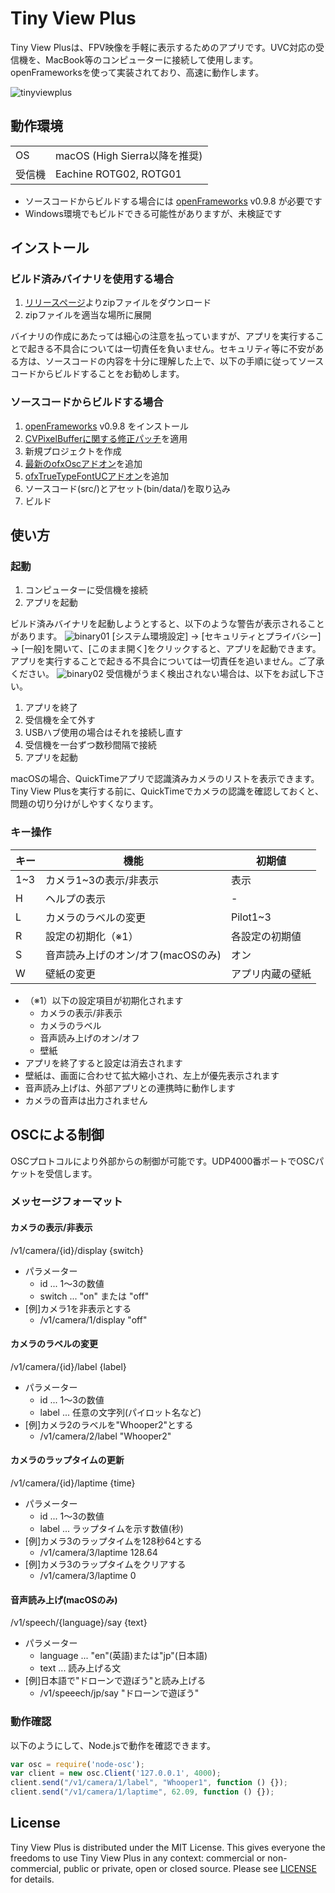 # Tiny View Plus

Tiny View Plusは、FPV映像を手軽に表示するためのアプリです。UVC対応の受信機を、MacBook等のコンピューターに接続して使用します。openFrameworksを使って実装されており、高速に動作します。

![tinyviewplus](docs/overview.jpg)

## 動作環境

<table>
<tr>
<td>OS</td><td>macOS (High Sierra以降を推奨)</td>
</tr>
<tr>
<td>受信機</td><td>Eachine ROTG02, ROTG01</td>
</tr>
</table>

- ソースコードからビルドする場合には [openFrameworks](http://openframeworks.cc/ja/) v0.9.8 が必要です
- Windows環境でもビルドできる可能性がありますが、未検証です

## インストール

### ビルド済みバイナリを使用する場合

1. [リリースページ](https://github.com/t-asano/tinyviewplus/releases)よりzipファイルをダウンロード
2. zipファイルを適当な場所に展開

バイナリの作成にあたっては細心の注意を払っていますが、アプリを実行することで起きる不具合については一切責任を負いません。セキュリティ等に不安がある方は、ソースコードの内容を十分に理解した上で、以下の手順に従ってソースコードからビルドすることをお勧めします。

### ソースコードからビルドする場合

1. [openFrameworks](http://openframeworks.cc/ja/) v0.9.8 をインストール
2. [CVPixelBufferに関する修正パッチ](https://github.com/openframeworks/openFrameworks/commit/836fbda74770b7a1df3e136e9d2200b5c2cee8a4)を適用
3. 新規プロジェクトを作成
4. [最新のofxOscアドオン](https://github.com/openframeworks/openFrameworks/tree/master/addons/ofxOsc)を追加
5. [ofxTrueTypeFontUCアドオン](https://github.com/hironishihara/ofxTrueTypeFontUC)を追加
6. ソースコード(src/)とアセット(bin/data/)を取り込み
7. ビルド

## 使い方

### 起動

1. コンピューターに受信機を接続
2. アプリを起動

ビルド済みバイナリを起動しようとすると、以下のような警告が表示されることがあります。
![binary01](docs/binary01.png)
[システム環境設定] -> [セキュリティとプライバシー] -> [一般]を開いて、[このまま開く]をクリックすると、アプリを起動できます。アプリを実行することで起きる不具合については一切責任を追いません。ご了承ください。
![binary02](docs/binary02.png)
受信機がうまく検出されない場合は、以下をお試し下さい。

1. アプリを終了
2. 受信機を全て外す
3. USBハブ使用の場合はそれを接続し直す
4. 受信機を一台ずつ数秒間隔で接続
5. アプリを起動

macOSの場合、QuickTimeアプリで認識済みカメラのリストを表示できます。Tiny View Plusを実行する前に、QuickTimeでカメラの認識を確認しておくと、問題の切り分けがしやすくなります。

### キー操作

| キー | 機能 | 初期値 |
|---|---|---|
| 1~3 | カメラ1~3の表示/非表示 | 表示 |
| H | ヘルプの表示 | - |
| L | カメラのラベルの変更 | Pilot1~3 |
| R | 設定の初期化（※1） | 各設定の初期値 |
| S | 音声読み上げのオン/オフ(macOSのみ) | オン |
| W | 壁紙の変更 | アプリ内蔵の壁紙 |

- （※1）以下の設定項目が初期化されます
	- カメラの表示/非表示
	- カメラのラベル
	- 音声読み上げのオン/オフ
	- 壁紙
- アプリを終了すると設定は消去されます
- 壁紙は、画面に合わせて拡大縮小され、左上が優先表示されます
- 音声読み上げは、外部アプリとの連携時に動作します
- カメラの音声は出力されません

## OSCによる制御

OSCプロトコルにより外部からの制御が可能です。UDP4000番ポートでOSCパケットを受信します。

### メッセージフォーマット

#### カメラの表示/非表示
/v1/camera/{id}/display {switch}

- パラメーター
    - id ... 1～3の数値
    - switch ... "on" または "off"
- [例]カメラ1を非表示とする
    - /v1/camera/1/display "off"

#### カメラのラベルの変更
/v1/camera/{id}/label {label}

- パラメーター
    - id ... 1～3の数値
    - label ... 任意の文字列(パイロット名など)
- [例]カメラ2のラベルを"Whooper2"とする
    - /v1/camera/2/label "Whooper2"

#### カメラのラップタイムの更新
/v1/camera/{id}/laptime {time}

- パラメーター
    - id ... 1～3の数値
    - label ... ラップタイムを示す数値(秒)
- [例]カメラ3のラップタイムを128秒64とする
    - /v1/camera/3/laptime 128.64
- [例]カメラ3のラップタイムをクリアする
    - /v1/camera/3/laptime 0

#### 音声読み上げ(macOSのみ)
/v1/speech/{language}/say {text}

- パラメーター
    - language ... "en"(英語)または"jp"(日本語)
    - text ... 読み上げる文
- [例]日本語で"ドローンで遊ぼう"と読み上げる
    - /v1/speeech/jp/say "ドローンで遊ぼう"

### 動作確認

以下のようにして、Node.jsで動作を確認できます。

```js
var osc = require('node-osc');
var client = new osc.Client('127.0.0.1', 4000);
client.send("/v1/camera/1/label", "Whooper1", function () {});
client.send("/v1/camera/1/laptime", 62.09, function () {});
```

## License

Tiny View Plus is distributed under the MIT License. This gives everyone the freedoms to use Tiny View Plus in any context: commercial or non-commercial, public or private, open or closed source. Please see [LICENSE](LICENSE) for details.